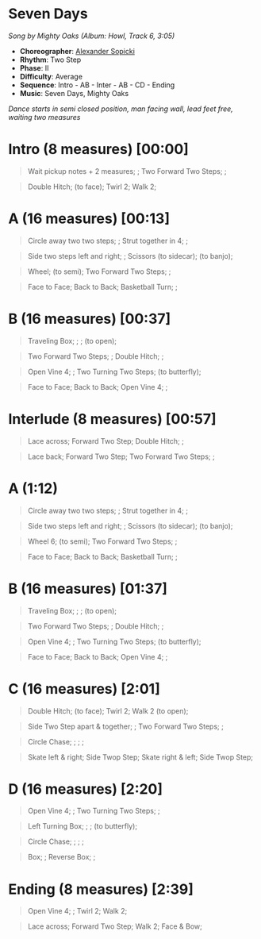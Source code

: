 # Seven Days
*Song by Mighty Oaks (Album: Howl, Track 6, 3:05)*

* **Choreographer**: [Alexander Sopicki](mailto:cuesheets@gmx.net "cuesheets@gmx.net")
* **Rhythm**: Two Step
* **Phase**: II
* **Difficulty**: Average
* **Sequence**: Intro - AB - Inter - AB - CD - Ending
* **Music**: Seven Days, Mighty Oaks

*Dance starts in semi closed position, man facing wall, lead feet free, waiting two measures*

# Intro (8 measures) [00:00]


> Wait pickup notes + 2 measures; ; Two Forward Two Steps; ;

> Double Hitch; (to face); Twirl 2; Walk 2;

# A (16 measures) [00:13]

> Circle away two two steps; ; Strut together in 4; ;

> Side two steps left and right; ; Scissors (to sidecar); (to banjo);

> Wheel; (to semi); Two Forward Two Steps; ;

> Face to Face; Back to Back; Basketball Turn; ;

# B (16 measures) [00:37]


> Traveling Box; ; ; (to open);

> Two Forward Two Steps; ; Double Hitch; ;

> Open Vine 4; ; Two Turning Two Steps; (to butterfly);

> Face to Face; Back to Back; Open Vine 4; ;

# Interlude (8 measures) [00:57]

> Lace across; Forward Two Step; Double Hitch; ;

> Lace back; Forward Two Step; Two Forward Two Steps; ;

# A (1:12)

> Circle away two two steps; ; Strut together in 4; ;

> Side two steps left and right; ; Scissors (to sidecar); (to banjo);

> Wheel 6; (to semi); Two Forward Two Steps; ;

> Face to Face; Back to Back; Basketball Turn; ;

# B (16 measures) [01:37]

> Traveling Box; ; ; (to open);

> Two Forward Two Steps; ; Double Hitch; ;

> Open Vine 4; ; Two Turning Two Steps; (to butterfly);

> Face to Face; Back to Back; Open Vine 4; ;

# C (16 measures) [2:01]


> Double Hitch; (to face); Twirl 2; Walk 2 (to open);

> Side Two Step apart & together; ; Two Forward Two Steps; ;

> Circle Chase; ; ; ;

> Skate left & right; Side Twop Step; Skate right & left; Side Twop Step;

# D (16 measures) [2:20]


> Open Vine 4; ; Two Turning Two Steps; ;

> Left Turning Box; ; ; (to butterfly);

> Circle Chase; ; ; ;

> Box; ; Reverse Box; ;


# Ending (8 measures) [2:39]

> Open Vine 4; ; Twirl 2; Walk 2;

> Lace across; Forward Two Step; Walk 2; Face & Bow;

